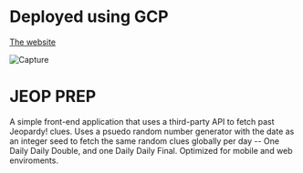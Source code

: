 # Deployed using GCP
[The website](jeopprep.csproject.org)

![Capture](https://github.com/AidanWard19/se_project_jeop-prep/assets/135480405/e0399813-f2b6-4fb0-b614-bfe28e23a2c6)

# JEOP PREP

A simple front-end application that uses a third-party API to fetch past Jeopardy! clues. Uses a psuedo random number generator with the date as an integer seed to fetch the same random clues globally per day -- One Daily Daily Double, and one Daily Daily Final. Optimized for mobile and web enviroments.


